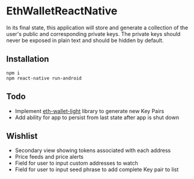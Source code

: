 # EthWalletReactNative
In its final state, this application will store and generate a collection of the user's public and corresponding private keys.  The private keys should never be exposed in plain text and should be hidden by default.



## Installation
```
npm i
npm react-native run-android
```

## Todo
- Implement [eth-wallet-light](https://github.com/ember-fund/eth-wallet-light) library to generate new Key Pairs
- Add ability for app to persist from last state after app is shut down

## Wishlist
- Secondary view showing tokens associated with each address
- Price feeds and price alerts
- Field for user to input custom addresses to watch
- Field for user to input seed phrase to add complete Key pair to list